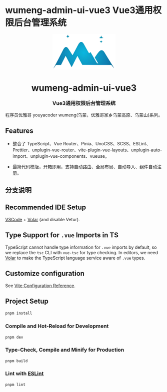 # wumeng-admin-ui-vue3 Vue3通用权限后台管理系统

<p style="text-align: center">
<img src="./public/logo.png" style="width:200px;" />
</p>
<h1 style="text-align: center">wumeng-admin-ui-vue3</h1>
<p style="text-align: center; font-size: 16px; font-weight: bold">
Vue3通用权限后台管理系统
</p>
程序员优雅哥 youyacoder wumeng(乌蒙，优雅哥家乡乌蒙高原、乌蒙山)系列。

## Features
- 整合了 TypeScript、Vue Router、Pinia、UnoCSS、SCSS、ESLint、Prettier、unplugin-vue-router、vite-plugin-vue-layouts、unplugin-auto-import、unplugin-vue-components、vueuse。

- 最简代码模版，开箱即用，支持自动路由、全局布局、自动导入、组件自动注册。

## 分支说明

## Recommended IDE Setup

[VSCode](https://code.visualstudio.com/) + [Volar](https://marketplace.visualstudio.com/items?itemName=Vue.volar) (and disable Vetur).

## Type Support for `.vue` Imports in TS

TypeScript cannot handle type information for `.vue` imports by default, so we replace the `tsc` CLI with `vue-tsc` for type checking. In editors, we need [Volar](https://marketplace.visualstudio.com/items?itemName=Vue.volar) to make the TypeScript language service aware of `.vue` types.

## Customize configuration

See [Vite Configuration Reference](https://vite.dev/config/).

## Project Setup

```sh
pnpm install
```

### Compile and Hot-Reload for Development

```sh
pnpm dev
```

### Type-Check, Compile and Minify for Production

```sh
pnpm build
```

### Lint with [ESLint](https://eslint.org/)

```sh
pnpm lint
```
